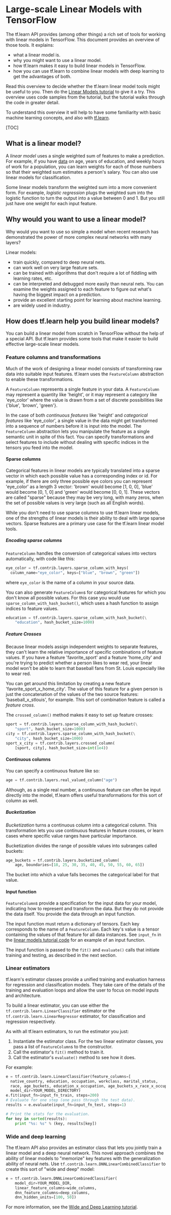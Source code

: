 # Large-scale Linear Models with TensorFlow

The tf.learn API provides (among other things) a rich set of tools for working
with linear models in TensorFlow. This document provides an overview of those
tools. It explains:

   * what a linear model is.
   * why you might want to use a linear model.
   * how tf.learn makes it easy to build linear models in TensorFlow.
   * how you can use tf.learn to combine linear models with
   deep learning to get the advantages of both.

Read this overview to decide whether the tf.learn linear model tools might be
useful to you. Then do the [Linear Models tutorial](wide/) to
give it a try. This overview uses code samples from the tutorial, but the
tutorial walks through the code in greater detail.

To understand this overview it will help to have some familiarity
with basic machine learning concepts, and also with
[tf.learn](../tflearn/).

[TOC]

## What is a linear model?

A *linear model* uses a single weighted sum of features to make a prediction.
For example, if you have [data](https://archive.ics.uci.edu/ml/machine-learning-databases/adult/adult.names)
on age, years of education, and weekly hours of
work for a population, you can learn weights for each of those numbers so that
their weighted sum estimates a person's salary. You can also use linear models
for classification.

Some linear models transform the weighted sum into a more convenient form. For
example, *logistic regression* plugs the weighted sum into the logistic
function to turn the output into a value between 0 and 1. But you still just
have one weight for each input feature.

## Why would you want to use a linear model?

Why would you want to use so simple a model when recent research has
demonstrated the power of more complex neural networks with many layers?

Linear models:

   * train quickly, compared to deep neural nets.
   * can work well on very large feature sets.
   * can be trained with algorithms that don't require a lot of fiddling
   with learning rates, etc.
   * can be interpreted and debugged more easily than neural nets.
   You can examine the weights assigned to each feature to figure out what's
   having the biggest impact on a prediction.
   * provide an excellent starting point for learning about machine learning.
   * are widely used in industry.

## How does tf.learn help you build linear models?

You can build a linear model from scratch in TensorFlow without the help of a
special API. But tf.learn provides some tools that make it easier to build
effective large-scale linear models.

### Feature columns and transformations

Much of the work of designing a linear model consists of transforming raw data
into suitable input features. tf.learn uses the `FeatureColumn` abstraction to
enable these transformations.

A `FeatureColumn` represents a single feature in your data. A `FeatureColumn`
may represent a quantity like 'height', or it may represent a category like
'eye_color' where the value is drawn from a set of discrete possibilities like {'blue', 'brown', 'green'}.

In the case of both *continuous features* like 'height' and *categorical
features* like 'eye_color', a single value in the data might get transformed
into a sequence of numbers before it is input into the model. The
`FeatureColumn` abstraction lets you manipulate the feature as a single
semantic unit in spite of this fact. You can specify transformations and
select features to include without dealing with specific indices in the
tensors you feed into the model.

#### Sparse columns

Categorical features in linear models are typically translated into a sparse
vector in which each possible value has a corresponding index or id. For
example, if there are only three possible eye colors you can represent
'eye_color' as a length 3 vector: 'brown' would become [1, 0, 0], 'blue' would
become [0, 1, 0] and 'green' would become [0, 0, 1]. These vectors are called
"sparse" because they may be very long, with many zeros, when the set of
possible values is very large (such as all English words).

While you don't need to use sparse columns to use tf.learn linear models, one
of the strengths of linear models is their ability to deal with large sparse
vectors. Sparse features are a primary use case for the tf.learn linear model
tools.

##### Encoding sparse columns

`FeatureColumn` handles the conversion of categorical values into vectors
automatically, with code like this:

```python
eye_color = tf.contrib.layers.sparse_column_with_keys(
  column_name="eye_color", keys=["blue", "brown", "green"])
```

where `eye_color` is the name of a column in your source data.

You can also generate `FeatureColumn`s for categorical features for which you
don't know all possible values. For this case you would use
`sparse_column_with_hash_bucket()`, which uses a hash function to assign
indices to feature values.

```python
education = tf.contrib.layers.sparse_column_with_hash_bucket(\
    "education", hash_bucket_size=1000)
```

##### Feature Crosses

Because linear models assign independent weights to separate features, they
can't learn the relative importance of specific combinations of feature
values. If you have a feature 'favorite_sport' and a feature 'home_city' and
you're trying to predict whether a person likes to wear red, your linear model
won't be able to learn that baseball fans from St. Louis especially like to
wear red.

You can get around this limitation by creating a new feature
'favorite_sport_x_home_city'. The value of this feature for a given person is
just the concatenation of the values of the two source features:
'baseball_x_stlouis', for example. This sort of combination feature is called
a *feature cross*.

The `crossed_column()` method makes it easy to set up feature crosses:

```python
sport = tf.contrib.layers.sparse_column_with_hash_bucket(\
    "sport", hash_bucket_size=1000)
city = tf.contrib.layers.sparse_column_with_hash_bucket(\
    "city", hash_bucket_size=1000)
sport_x_city = tf.contrib.layers.crossed_column(
    [sport, city], hash_bucket_size=int(1e4))
```

#### Continuous columns

You can specify a continuous feature like so:

```python
age = tf.contrib.layers.real_valued_column("age")
```

Although, as a single real number, a continuous feature can often be input
directly into the model, tf.learn offers useful transformations for this sort
of column as well.

##### Bucketization

*Bucketization* turns a continuous column into a categorical column. This
transformation lets you use continuous features in feature crosses, or learn
cases where specific value ranges have particular importance.

Bucketization divides the range of possible values into subranges called
buckets: 

```python
age_buckets = tf.contrib.layers.bucketized_column(
    age, boundaries=[18, 25, 30, 35, 40, 45, 50, 55, 60, 65])
```

The bucket into which a value falls becomes the categorical label for
that value.

#### Input function

`FeatureColumn`s provide a specification for the input data for your model,
indicating how to represent and transform the data. But they do not provide
the data itself. You provide the data through an input function.

The input function must return a dictionary of tensors. Each key corresponds
to the name of a `FeatureColumn`. Each key's value is a tensor containing the
values of that feature for all data instances. See `input_fn` in the [linear
models tutorial code](
https://www.tensorflow.org/code/tensorflow/examples/learn/wide_n_deep_tutorial.py?l=160)
for an example of an input function.

The input function is passed to the `fit()` and `evaluate()` calls that
initiate training and testing, as described in the next section.

### Linear estimators

tf.learn's estimator classes provide a unified training and evaluation harness
for regression and classification models. They take care of the details of the
training and evaluation loops and allow the user to focus on model inputs and
architecture.

To build a linear estimator, you can use either the
`tf.contrib.learn.LinearClassifier` estimator or the
`tf.contrib.learn.LinearRegressor` estimator, for classification and
regression respectively.

As with all tf.learn estimators, to run the estimator you just:

   1. Instantiate the estimator class. For the two linear estimator classes,
   you pass a list of `FeatureColumn`s to the constructor.
   2. Call the estimator's `fit()` method to train it.
   3. Call the estimator's `evaluate()` method to see how it does.

For example:

```python
e = tf.contrib.learn.LinearClassifier(feature_columns=[
  native_country, education, occupation, workclass, marital_status,
  race, age_buckets, education_x_occupation, age_buckets_x_race_x_occupation],
  model_dir=YOUR_MODEL_DIRECTORY)
e.fit(input_fn=input_fn_train, steps=200)
# Evaluate for one step (one pass through the test data).
results = e.evaluate(input_fn=input_fn_test, steps=1)

# Print the stats for the evaluation.
for key in sorted(results):
    print "%s: %s" % (key, results[key])
```

### Wide and deep learning

The tf.learn API also provides an estimator class that lets you jointly train
a linear model and a deep neural network. This novel approach combines the
ability of linear models to "memorize" key features with the generalization
ability of neural nets. Use `tf.contrib.learn.DNNLinearCombinedClassifier` to
create this sort of "wide and deep" model:

```python
e = tf.contrib.learn.DNNLinearCombinedClassifier(
    model_dir=YOUR_MODEL_DIR,
    linear_feature_columns=wide_columns,
    dnn_feature_columns=deep_columns,
    dnn_hidden_units=[100, 50])
```
For more information, see the [Wide and Deep Learning tutorial](../wide_and_deep/).

